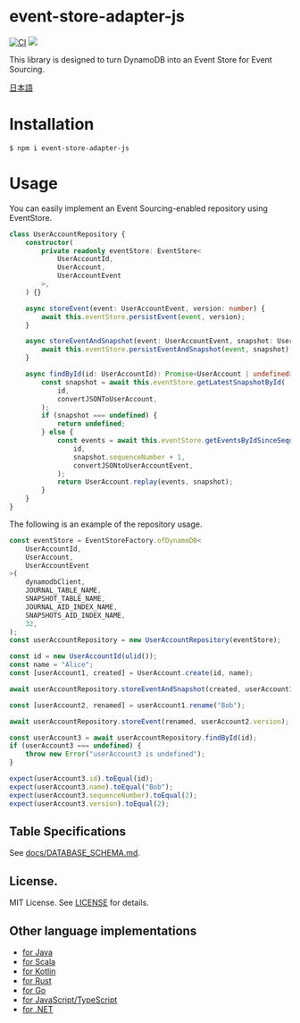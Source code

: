 # event-store-adapter-js

[![CI](https://github.com/j5ik2o/event-store-adapter-js/actions/workflows/ci.yml/badge.svg)](https://github.com/j5ik2o/event-store-adapter-js/actions/workflows/ci.yml)
[![](https://tokei.rs/b1/github/j5ik2o/event-store-adapter-js)](https://github.com/XAMPPRocky/tokei)

This library is designed to turn DynamoDB into an Event Store for Event Sourcing.

[日本語](./README.ja.md)

# Installation

```shell
$ npm i event-store-adapter-js
```

# Usage

You can easily implement an Event Sourcing-enabled repository using EventStore.

```typescript
class UserAccountRepository {
    constructor(
        private readonly eventStore: EventStore<
            UserAccountId,
            UserAccount,
            UserAccountEvent
        >,
    ) {}

    async storeEvent(event: UserAccountEvent, version: number) {
        await this.eventStore.persistEvent(event, version);
    }

    async storeEventAndSnapshot(event: UserAccountEvent, snapshot: UserAccount) {
        await this.eventStore.persistEventAndSnapshot(event, snapshot);
    }

    async findById(id: UserAccountId): Promise<UserAccount | undefined> {
        const snapshot = await this.eventStore.getLatestSnapshotById(
            id,
            convertJSONToUserAccount,
        );
        if (snapshot === undefined) {
            return undefined;
        } else {
            const events = await this.eventStore.getEventsByIdSinceSequenceNumber(
                id,
                snapshot.sequenceNumber + 1,
                convertJSONtoUserAccountEvent,
            );
            return UserAccount.replay(events, snapshot);
        }
    }
}
```

The following is an example of the repository usage.

```typescript
const eventStore = EventStoreFactory.ofDynamoDB<
    UserAccountId,
    UserAccount,
    UserAccountEvent
>(
    dynamodbClient,
    JOURNAL_TABLE_NAME,
    SNAPSHOT_TABLE_NAME,
    JOURNAL_AID_INDEX_NAME,
    SNAPSHOTS_AID_INDEX_NAME,
    32,
);
const userAccountRepository = new UserAccountRepository(eventStore);

const id = new UserAccountId(ulid());
const name = "Alice";
const [userAccount1, created] = UserAccount.create(id, name);

await userAccountRepository.storeEventAndSnapshot(created, userAccount1);

const [userAccount2, renamed] = userAccount1.rename("Bob");

await userAccountRepository.storeEvent(renamed, userAccount2.version);

const userAccount3 = await userAccountRepository.findById(id);
if (userAccount3 === undefined) {
    throw new Error("userAccount3 is undefined");
}

expect(userAccount3.id).toEqual(id);
expect(userAccount3.name).toEqual("Bob");
expect(userAccount3.sequenceNumber).toEqual(2);
expect(userAccount3.version).toEqual(2);
```

## Table Specifications

See [docs/DATABASE_SCHEMA.md](docs/DATABASE_SCHEMA.md).

## License.

MIT License. See [LICENSE](LICENSE) for details.

## Other language implementations

- [for Java](https://github.com/j5ik2o/event-store-adapter-java)
- [for Scala](https://github.com/j5ik2o/event-store-adapter-scala)
- [for Kotlin](https://github.com/j5ik2o/event-store-adapter-kotlin)
- [for Rust](https://github.com/j5ik2o/event-store-adapter-rs)
- [for Go](https://github.com/j5ik2o/event-store-adapter-go)
- [for JavaScript/TypeScript](https://github.com/j5ik2o/event-store-adapter-js)
- [for .NET](https://github.com/j5ik2o/event-store-adapter-dotnet)
